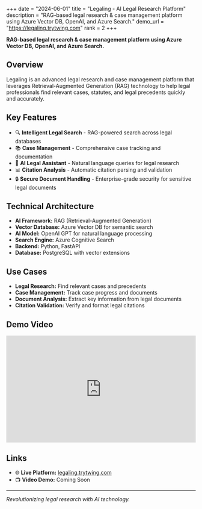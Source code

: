 +++
date = "2024-06-01"
title = "Legaling - AI Legal Research Platform"
description = "RAG-based legal research & case management platform using Azure Vector DB, OpenAI, and Azure Search."
demo_url = "https://legaling.trytwing.com"
rank = 2
+++

**RAG-based legal research & case management platform using Azure Vector DB, OpenAI, and Azure Search.**

## Overview

Legaling is an advanced legal research and case management platform that leverages Retrieval-Augmented Generation (RAG) technology to help legal professionals find relevant cases, statutes, and legal precedents quickly and accurately.

## Key Features

- 🔍 **Intelligent Legal Search** - RAG-powered search across legal databases
- 📚 **Case Management** - Comprehensive case tracking and documentation
- 🤖 **AI Legal Assistant** - Natural language queries for legal research
- 📊 **Citation Analysis** - Automatic citation parsing and validation
- 🔒 **Secure Document Handling** - Enterprise-grade security for sensitive legal documents

## Technical Architecture

- **AI Framework:** RAG (Retrieval-Augmented Generation)
- **Vector Database:** Azure Vector DB for semantic search
- **AI Model:** OpenAI GPT for natural language processing
- **Search Engine:** Azure Cognitive Search
- **Backend:** Python, FastAPI
- **Database:** PostgreSQL with vector extensions

## Use Cases

- **Legal Research:** Find relevant cases and precedents
- **Case Management:** Track case progress and documents
- **Document Analysis:** Extract key information from legal documents
- **Citation Validation:** Verify and format legal citations

## Demo Video

<div style="position: relative; padding-bottom: 56.25%; height: 0; overflow: hidden; max-width: 100%; background: #000;">
  <iframe 
    src="https://www.youtube.com/embed/xZsAQvh0jXI" 
    style="position: absolute; top: 0; left: 0; width: 100%; height: 100%;" 
    frameborder="0" 
    allow="accelerometer; autoplay; clipboard-write; encrypted-media; gyroscope; picture-in-picture" 
    allowfullscreen>
  </iframe>
</div>

## Links

- 🌐 **Live Platform:** [legaling.trytwing.com](https://legaling.trytwing.com)
- 📺 **Video Demo:** Coming Soon

---

*Revolutionizing legal research with AI technology.* 